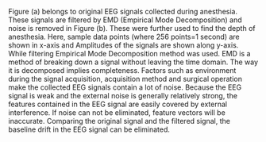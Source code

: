 
Figure (a)  belongs to original EEG signals collected during anesthesia. 
These signals are filtered by EMD (Empirical Mode Decomposition) and noise is removed in Figure (b). 
These were further used to find the depth of anesthesia.
Here, sample data points (where 256 points=1 second) are shown in x-axis and Amplitudes of the signals are shown along y-axis. 
While filtering Empirical Mode Decomposition method was used. 
EMD is a method of breaking down a signal without leaving the time domain.
The way it is decomposed implies completeness. 
Factors such as environment during the signal acquisition, acquisition method and surgical operation make the collected EEG signals contain a lot of noise. 
Because the EEG signal is weak and the external noise is generally relatively strong, the features contained in the EEG signal are easily covered by external interference. 
If noise can not be eliminated, feature vectors will be inaccurate. 
Comparing the original signal and the filtered signal, the baseline drift in the EEG signal can be eliminated.
